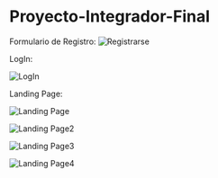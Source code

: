 # Proyecto-Integrador-Final




Formulario de Registro:
![Registrarse](https://user-images.githubusercontent.com/103141811/225481460-937cc698-313c-4152-bc89-65dd1b8afbfe.png)

LogIn:

![LogIn](https://user-images.githubusercontent.com/103141811/225652859-3b9b6e4e-bd05-4a0c-b647-abe7c3836e55.png)

Landing Page:

![Landing Page](https://user-images.githubusercontent.com/103141811/225652964-fd0e0982-b9b2-4c3b-90a3-514f84ead224.png)

![Landing Page2](https://user-images.githubusercontent.com/103141811/225655231-9377a773-955a-4ef7-871a-40fd115762e9.png)

![Landing Page3](https://user-images.githubusercontent.com/103141811/225654016-9d187246-bc1a-4e10-8f47-702e3fe7895b.png)

![Landing Page4](https://user-images.githubusercontent.com/103141811/225654033-03dfd072-f9b2-441b-afc3-238bed0da2b3.png)
